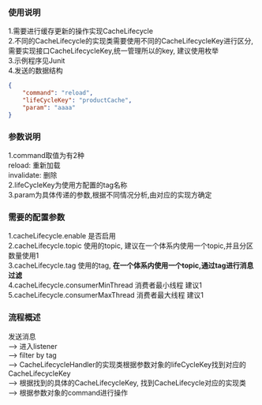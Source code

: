 ### 使用说明
1.需要进行缓存更新的操作实现CacheLifecycle  
2.不同的CacheLifecycle的实现类需要使用不同的CacheLifecycleKey进行区分,需要实现接口CacheLifecycleKey,统一管理所以的key, 建议使用枚举  
3.示例程序见Junit  
4.发送的数据结构   
```json
{
	"command": "reload",
	"lifeCycleKey": "productCache",
	"param": "aaaa"
}
```
### 参数说明
1.command取值为有2种  
reload: 重新加载      
invalidate: 删除   
2.lifeCycleKey为使用方配置的tag名称  
3.param为具体传递的参数,根据不同情况分析,由对应的实现方确定   



### 需要的配置参数
1.cacheLifecycle.enable  是否启用   
2.cacheLifecycle.topic  使用的topic, 建议在一个体系内使用一个topic,并且分区数量使用1    
3.cacheLifecycle.tag  使用的tag, <strong>在一个体系内使用一个topic,通过tag进行消息过滤</strong>    
4.cacheLifecycle.consumerMinThread  消费者最小线程   建议1   
5.cacheLifecycle.consumerMaxThread  消费者最大线程   建议1   


### 流程概述
发送消息    
--> 进入listener    
--> filter by tag  
--> CacheLifecycleHandler的实现类根据参数对象的lifeCycleKey找到对应的CacheLifecycleKey    
--> 根据找到的具体的CacheLifecycleKey, 找到CacheLifecycle对应的实现类   
--> 根据参数对象的command进行操作
